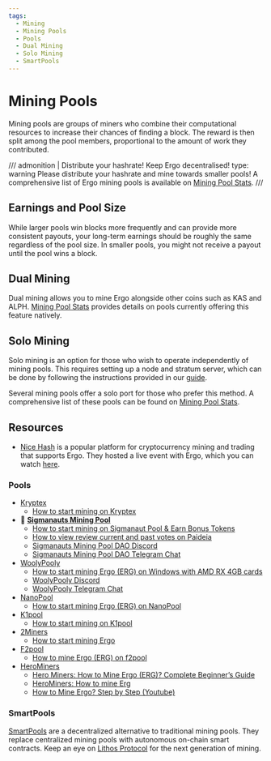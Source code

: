 ```yaml
---
tags:
  - Mining
  - Mining Pools
  - Pools
  - Dual Mining
  - Solo Mining
  - SmartPools
---
```


# Mining Pools

Mining pools are groups of miners who combine their computational resources to increase their chances of finding a block. The reward is then split among the pool members, proportional to the amount of work they contributed. 



/// admonition | Distribute your hashrate! Keep Ergo decentralised!
    type: warning
Please distribute your hashrate and mine towards smaller pools! A comprehensive list of Ergo mining pools is available on [Mining Pool Stats](https://miningpoolstats.stream/ergo). 
///

## Earnings and Pool Size

While larger pools win blocks more frequently and can provide more consistent payouts, your long-term earnings should be roughly the same regardless of the pool size. In smaller pools, you might not receive a payout until the pool wins a block.

## Dual Mining

Dual mining allows you to mine Ergo alongside other coins such as KAS and ALPH. [Mining Pool Stats](https://miningpoolstats.stream/ergo) provides details on pools currently offering this feature natively.

## Solo Mining

Solo mining is an option for those who wish to operate independently of mining pools. This requires setting up a node and stratum server, which can be done by following the instructions provided in our [guide](pool.md).

Several mining pools offer a solo port for those who prefer this method. A comprehensive list of these pools can be found on [Mining Pool Stats](https://miningpoolstats.stream/ergo).

## Resources

- [Nice Hash](https://www.nicehash.com/) is a popular platform for cryptocurrency mining and trading that supports Ergo. They hosted a live event with Ergo, which you can watch [here](https://www.nicehash.com/blog/post/join-us-live-with-ergo-on-nice-talk-on-the-29th).

### Pools

- [Kryptex](https://pool.kryptex.com/erg)
    - [How to start mining on Kryptex](https://pool.kryptex.com/articles/how-to-mine-ergo-en)
- 🥇 **[Sigmanauts Mining Pool](https://sigmanauts.com/mining/)**
    - [How to start mining on Sigmanaut Pool & Earn Bonus Tokens](https://sigmanauts.com/mining/)
    - [How to view review current and past votes on Paideia](https://app.paideia.im/sigmanautsminingdao)
    - [Sigmanauts Mining Pool DAO Discord](https://discord.gg/cZMwX347Dx)
    - [Sigmanauts Mining Pool DAO Telegram Chat](https://t.me/+TPc9MRparGFjZjYx) 
- [WoolyPooly](https://woolypooly.com/en/coin/erg)
    - [How to start mining Ergo (ERG) on Windows with AMD RX 4GB cards](https://www.youtube.com/watch?v=47eBVIjWYqY)
    - [WoolyPooly Discord](https://woolypooly.com/discord)
    - [WoolyPooly Telegram Chat](https://woolypooly.com/telegram)
- [NanoPool](https://ergo.nanopool.org/)
    - [How to start mining Ergo (ERG) on NanoPool](https://help.nanopool.org/hc/en-us/categories/4896043358365-Ergo-ERG-pool)
- [K1pool](https://k1pool.com/pool/erg)
    - [How to start mining on K1pool](https://k1pool.com/pool/erg/how-to-start)
- [2Miners](https://2miners.com/erg-mining-pool)
    - [How to start mining Ergo](https://erg.2miners.com/help)
- [F2pool](https://www.f2pool.com/?_ga=2.253802568.1957310317.1634436769-1506845288.1634436769)
    - [How to mine Ergo (ERG) on f2pool](https://f2pool.io/mining/guides/how-to-mine-ergo/)
- [HeroMiners](https://ergo.herominers.com/)
    - [Hero Miners: How to Mine Ergo (ERG)? Complete Beginner’s Guide](https://herominers.medium.com/how-to-mine-ergo-erg-complete-beginners-guide-608a87e89ed6)
    - [HeroMiners: How to mine Erg](https://ergo.herominers.com/#how-to-mine-ergo-erg)
    - [How to Mine Ergo? Step by Step (Youtube)](https://www.youtube.com/watch?v=4SnpCF67kyc)

### SmartPools

[SmartPools](smartpools.md) are a decentralized alternative to traditional mining pools. They replace centralized mining pools with autonomous on-chain smart contracts. Keep an eye on [Lithos Protocol](lithos.md) for the next generation of mining.
